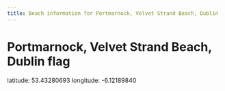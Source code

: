 ```yaml
---
title: Beach information for Portmarnock, Velvet Strand Beach, Dublin
---
```

# Portmarnock, Velvet Strand Beach, Dublin <span class="material-icons blue-flag">flag</span>

<div class="location-info">latitude: 53.43280693 longitude: -6.12189840</div>
<div></div>